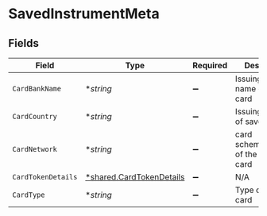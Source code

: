 # SavedInstrumentMeta


## Fields

| Field                                                                      | Type                                                                       | Required                                                                   | Description                                                                |
| -------------------------------------------------------------------------- | -------------------------------------------------------------------------- | -------------------------------------------------------------------------- | -------------------------------------------------------------------------- |
| `CardBankName`                                                             | **string*                                                                  | :heavy_minus_sign:                                                         | Issuing bank name of saved card                                            |
| `CardCountry`                                                              | **string*                                                                  | :heavy_minus_sign:                                                         | Issuing country of saved card                                              |
| `CardNetwork`                                                              | **string*                                                                  | :heavy_minus_sign:                                                         | card scheme/network of the saved card                                      |
| `CardTokenDetails`                                                         | [*shared.CardTokenDetails](../../../pkg/models/shared/cardtokendetails.md) | :heavy_minus_sign:                                                         | N/A                                                                        |
| `CardType`                                                                 | **string*                                                                  | :heavy_minus_sign:                                                         | Type of saved card                                                         |